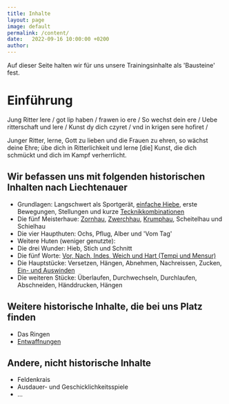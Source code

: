 ```yaml
---
title: Inhalte
layout: page
image: default
permalink: /content/
date:   2022-09-16 10:00:00 +0200
author: 
---
```


Auf dieser Seite halten wir für uns unsere Trainingsinhalte als 'Bausteine' fest. 

# Einführung
Jung Ritter lere / got lip haben / frawen io ere / 
So wechst dein ere / Uebe ritterschaft und lere /
Kunst dy dich czyret / vnd in krigen sere hofiret /

Junger Ritter, lerne, Gott zu lieben und die Frauen zu ehren,
so wächst deine Ehre; übe dich in Ritterlichkeit und lerne
[die] Kunst, die dich schmückt und dich im Kampf verherrlicht.

## Wir befassen uns mit folgenden historischen Inhalten nach Liechtenauer
- Grundlagen: Langschwert als Sportgerät, [einfache Hiebe](/techniken/Hiebe), erste Bewegungen, Stellungen und kurze [Tecknikkombinationen](/techniken/kurze-ablaeufe)
- Die fünf Meisterhaue: [Zornhau](/techniken/zornhau), [Zwerchhau](/techniken/zwerchhau), [Krumphau](/techniken/krumphau), Scheitelhau und Schielhau
- Die vier Haupthuten: Ochs, Pflug, Alber und 'Vom Tag'
- Weitere Huten (weniger genutzte): 
- Die drei Wunder: Hieb, Stich und Schnitt
- Die fünf Worte: [Vor, Nach, Indes, Weich und Hart (Tempi und Mensur)](/techniken/fuenf-worte)
- Die Hauptstücke: Versetzen, Hängen, Abnehmen, Nachreissen, Zucken, [Ein- und Auswinden](/techniken/edler-krieg)
- Die weiteren Stücke: Überlaufen, Durchwechseln, Durchlaufen, Abschneiden, Händdrucken, Hängen

## Weitere historische Inhalte, die bei uns Platz finden
- Das Ringen
- [Entwaffnungen](/techniken/entwaffnen)

## Andere, nicht historische Inhalte
- Feldenkrais
- Ausdauer- und Geschicklichkeitsspiele
- ...
